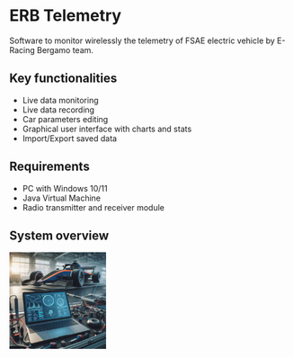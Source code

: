 # ERB Telemetry
Software to monitor wirelessly the telemetry of FSAE electric vehicle by E-Racing Bergamo team.

## Key functionalities
* Live data monitoring
* Live data recording
* Car parameters editing 
* Graphical user interface with charts and stats 
* Import/Export saved data

## Requirements
* PC with Windows 10/11
* Java Virtual Machine
* Radio transmitter and receiver module

## System overview
<img src="https://github.com/nonfederico/ERBTelemetry/blob/main/Img/IMG002.jpeg" height="172">

